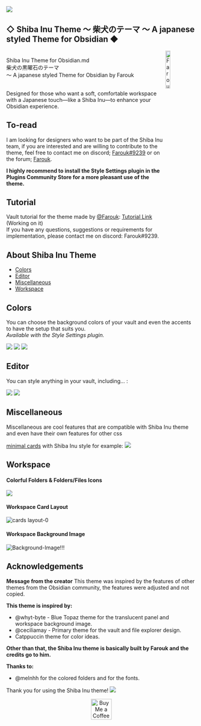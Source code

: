 <img src="https://github.com/faroukx/Obsidian-shiba-inu-theme/blob/main/shibainubackgroundshowcase.png?raw=true">


## ◇ Shiba Inu Theme ～ **柴犬のテーマ** ～ A japanese styled Theme for Obsidian ◆


  <a href="https://github.com/faroukx/handle-path-oz">
    <img width="16%" align="right" alt="Farouk's github stats" src="https://github.com/faroukx/Obsidian-shiba-inu-theme/blob/main/img/ShibaCircleFrame.png?raw=true" />
  </a> <br> Shiba Inu Theme for Obsidian.md <br> 柴犬の黒曜石のテーマ <br> ～ A japanese styled Theme for Obsidian by Farouk <br> 

<br> Designed for those who want a soft, comfortable workspace with a Japanese touch—like a Shiba Inu—to enhance your Obsidian experience.
<br>
  

## To-read

I am looking for designers who want to be part of the Shiba Inu team, if you are interested and are willing to contribute to the theme, feel free to contact me on discord; [Farouk#9239](https://discord.com/) or on the forum; [Farouk](https://forum.obsidian.md/u/Farouk/summary).

**I highly recommend to install the Style Settings plugin in the Plugins Community Store for a more pleasant use of the theme.** 

  
## Tutorial

Vault tutorial for the theme made by [@Farouk](https://github.com/faroukx): [Tutorial Link](https://github.com/faroukx/obsidian-homepage) (Working on it)<br>
If you have any questions, suggestions or requirements for implementation, please contact me on discord: Farouk#9239.


## About Shiba Inu Theme
- [Colors](#Colors)
- [Editor](#Editor)
- [Miscellaneous](#Miscellaneous)
- [Workspace](#Workspace)
  
  
 
## Colors
You can choose the background colors of your vault and even the accents to have the setup that suits you. <br>
_Available with the Style Settings plugin._
  
<img src="https://github.com/faroukx/Obsidian-shiba-inu-theme/blob/main/img/showcase/Affiche1Lightmode.png?raw=true">
<img src="https://github.com/faroukx/Obsidian-shiba-inu-theme/blob/main/img/showcase/Affiche1Darkmode.png?raw=true">
<img src="https://github.com/faroukx/Obsidian-shiba-inu-theme/blob/main/img/showcase/Shibacanvas.png?raw=true">


## Editor
You can style anything in your vault, including... :


<img src="https://github.com/faroukx/Obsidian-shiba-inu-theme/blob/main/img/showcase/fonts-header.png?raw=true">

<img src="https://github.com/faroukx/Obsidian-shiba-inu-theme/blob/main/img/showcase/callouts.png?raw=true">
  
## Miscellaneous

Miscellaneous are cool features that are compatible with Shiba Inu theme and even have their own features for other css 

[minimal cards](https://github.com/kepano/obsidian-minimal/blob/master/src/scss/features/cards.scss) with Shiba Inu style for example:
<img src="https://github.com/faroukx/Obsidian-shiba-inu-theme/blob/main/img/showcase/shibaminimalcards.png?raw=true">

  
## Workspace

#### Colorful Folders & Folders/Files Icons
<img src="https://github.com/faroukx/Obsidian-shiba-inu-theme/blob/main/img/showcase/colorfuls%20folders%20and%20icons%20for%20folders%20files.png?raw=true">



#### Workspace Card Layout
![cards layout-0](https://user-images.githubusercontent.com/109313204/210895712-6427a41b-e43f-4680-a2ca-9040940f516a.png)


#### Workspace Background Image
![Background-Image!!!](https://user-images.githubusercontent.com/109313204/210877444-2fa065bf-c08c-4dbb-bc6c-2b2e9a60a5f3.jpg)


## Acknowledgements
**Message from the creator**
This theme was inspired by the features of other themes from the Obsidian community, the features were adjusted and not copied.

**This theme is inspired by:**
- @whyt-byte - Blue Topaz theme for the translucent panel and workspace background image. 
- @ceciliamay - Primary theme for the vault and file explorer design.
- Catppuccin theme for color ideas.

**Other than that, the Shiba Inu theme is basically built by Farouk and the credits go to him.**

**Thanks to:**
- @melnhh for the colored folders and for the fonts.    

  
Thank you for using the Shiba Inu theme!
<img src="https://github.com/faroukx/Obsidian-shiba-inu-theme/blob/main/img/Shiba-Inu-Background.jpg?raw=true">

<center>
  <a href='https://www.buymeacoffee.com/faroukx'  target='_blank'><img height='55' style='border:0px;height:55px;' src='https://cdn.buymeacoffee.com/buttons/v2/default-orange.png' border='0' alt='Buy Me a Coffee at ko-fi.com' /></a>
</center>



